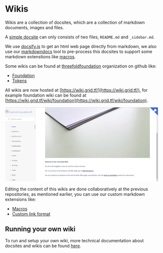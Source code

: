 # Wikis

Wikis are a collection of docsites, which are a collection of markdown documents, images and files.

A [simple docsite](examples/simple) can only consists of two files, `README.md` and `_sidebar.md`.

We use [docsify.js](https://docsify.js.org/) to get an html web page directly from markdown, we also use our [markdowndocs](https://github.com/threefoldtech/jumpscaleX_libs/tree/development/JumpscaleLibs/tools/markdowndocs) tool to pre-process this docsites to support some markdown extenstions like [macros](macro/README.md).


Some wikis can be found at [threefoldfoundation](https://github.com/threefoldfoundation) organization on github like:
* [Foundation](https://github.com/threefoldfoundation/info_foundation)
* [Tokens](https://github.com/threefoldfoundation/info_tokens)

All wikis are now hosted at [https://wiki.grid.tf/](https://wiki.grid.tf/), for example foundation wiki can be found at [https://wiki.grid.tf/wiki/foundation](https://wiki.grid.tf/wiki/foundation).

![wiki.png](images/wiki.png)

Editing the content of this wikis are done collaboratively at the previous repositories, as mentioned earlier, you can use our custom markdown extensions like:

* [Macros](macro/README.md)
* [Custom link format](links.md)

## Running your own wiki
To run and setup your own wiki, more technical documentation about docsites and wikis can be found [here](tech/README.md).
